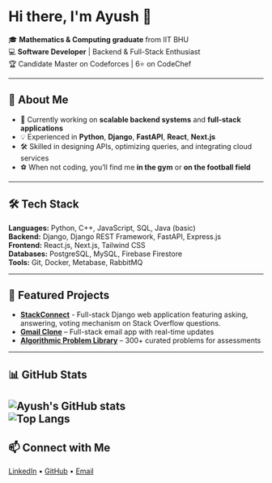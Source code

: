 # Hi there, I'm Ayush 👋

🎓 **Mathematics & Computing graduate** from IIT BHU  
💻 **Software Developer** | Backend & Full-Stack Enthusiast  
🏆 Candidate Master on Codeforces | 6⭐ on CodeChef  

---

## 🚀 About Me
- 🔭 Currently working on **scalable backend systems** and **full-stack applications**
- 💡 Experienced in **Python**, **Django**, **FastAPI**, **React**, **Next.js**
- 🛠️ Skilled in designing APIs, optimizing queries, and integrating cloud services
- ⚽ When not coding, you’ll find me **in the gym** or **on the football field**

---

## 🛠️ Tech Stack
**Languages:** Python, C++, JavaScript, SQL, Java (basic)  
**Backend:** Django, Django REST Framework, FastAPI, Express.js  
**Frontend:** React.js, Next.js, Tailwind CSS  
**Databases:** PostgreSQL, MySQL, Firebase Firestore  
**Tools:** Git, Docker, Metabase, RabbitMQ  

---

## 📌 Featured Projects
- **[StackConnect](https://stackconnect-r3qa.onrender.com/)** - Full-stack  Django web application featuring asking, answering, voting mechanism on Stack Overflow questions.
- **[Gmail Clone](https://github.com/ayu031201/gmail-clone)** – Full-stack email app with real-time updates  
- **[Algorithmic Problem Library](https://github.com/ayu031201/problem-library)** – 300+ curated problems for assessments  

---

## 📊 GitHub Stats
![Ayush's GitHub stats](https://github-readme-stats.vercel.app/api?username=ayu031201&show_icons=true&theme=radical)  
![Top Langs](https://github-readme-stats.vercel.app/api/top-langs/?username=ayu031201&layout=compact&theme=radical&hide=c%2B%2B)
---

## 📫 Connect with Me
[LinkedIn](https://www.linkedin.com/in/ayush-kumar-624335240/) • [GitHub](https://github.com/yourusername) • [Email](mailto:ayu.kr2001@gmail.com)
